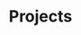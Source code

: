 ---
title: "Projects"
layout: collection
permalink: /projects/
collection: projects
entries_layout: grid
sort_by: order
lang: en
ref: projects
---